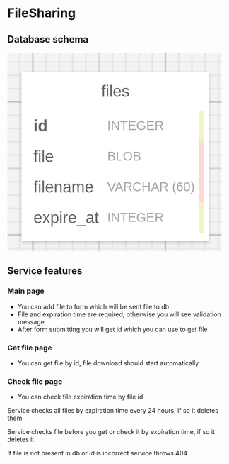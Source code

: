 # FileSharing

## Database schema
![](img/file_sharing_db.png)

## Service features
### Main page

- You can add file to form which will be sent file to db
- File and expiration time are required, otherwise you will see validation message
- After form submitting you will get id which you can use to get file

### Get file page

- You can get file by id, file download should start automatically

### Check file page

- You can check file expiration time by file id

Service checks all files by expiration time every 24 hours, if
so it deletes them

Service checks file before you get or check it by expiration time, if
so it deletes it

If file is not present in db or id is incorrect service throws 404
